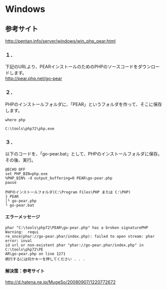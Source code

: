 # Windows

## 参考サイト
http://pentan.info/server/windows/win_php_pear.html


### １．
下記のURLより、PEARインストールのためのPHPのソースコードをダウンロードします。  
http://pear.php.net/go-pear

### ２．
PHPのインストールフォルダに、「PEAR」というフォルダを作って、そこに保存します。
```
where php

C:\tools\php72\php.exe
```


### ３．
以下のコードを、「go-pear.bat」として、PHPのインストールフォルダに保存。　　
その後、実行。
```
@ECHO OFF
set PHP_BIN=php.exe
%PHP_BIN% -d output_buffering=0 PEAR\go-pear.php
pause
```

```
PHPのインストールフォルダ(C:\Program Files\PHP または C:\PHP)
├ PEAR
│└ go-pear.php
└ go-pear.bat
```


#### エラーメッセージ
```
phar "C:\tools\php72\PEAR\go-pear.php" has a broken signaturePHP Warning:  requi
re_once(phar://go-pear.phar/index.php): failed to open stream: phar error: inval
id url or non-existent phar "phar://go-pear.phar/index.php" in C:\tools\php72\PE
AR\go-pear.php on line 1271
続行するには何かキーを押してください . . .
```

#### 解決策：参考サイト
http://d.hatena.ne.jp/MugeSo/20080907/1220772672
```

```


